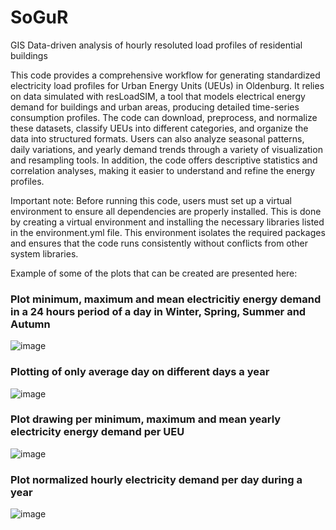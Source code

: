 # SoGuR
GIS Data-driven analysis of hourly resoluted load profiles of residential buildings

This code provides a comprehensive workflow for generating standardized electricity load profiles for Urban Energy Units (UEUs) in Oldenburg. It relies on data simulated with resLoadSIM, a tool that models electrical energy demand for buildings and urban areas, producing detailed time-series consumption profiles. The code can download, preprocess, and normalize these datasets, classify UEUs into different categories, and organize the data into structured formats. Users can also analyze seasonal patterns, daily variations, and yearly demand trends through a variety of visualization and resampling tools. In addition, the code offers descriptive statistics and correlation analyses, making it easier to understand and refine the energy profiles.

Important note: Before running this code, users must set up a virtual environment to ensure all dependencies are properly installed. This is done by creating a virtual environment and installing the necessary libraries listed in the environment.yml file. This environment isolates the required packages and ensures that the code runs consistently without conflicts from other system libraries.

Example of some of the plots that can be created are presented here:

### Plot minimum, maximum and mean electricitiy energy demand in a 24 hours period of a day in Winter, Spring, Summer and Autumn

![image](https://github.com/user-attachments/assets/59487828-b937-4652-a21a-41a4a2173248)

### Plotting of only average day on different days a year
![image](https://github.com/user-attachments/assets/d5ee09c1-864d-4a45-a212-301d3c902412)

### Plot drawing per minimum, maximum and mean yearly electricity energy demand per UEU
![image](https://github.com/user-attachments/assets/8912034e-ac3c-4321-bd91-cb582f5c3c46)

### Plot normalized hourly electricity demand per day during a year
![image](https://github.com/user-attachments/assets/95a5979f-ad57-43b0-bf9c-24df6f4f0c64)

